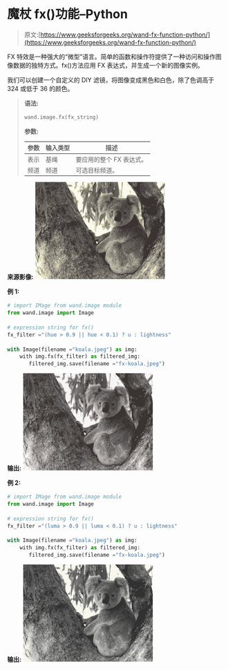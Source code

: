 # 魔杖 fx()功能–Python

> 原文:[https://www.geeksforgeeks.org/wand-fx-function-python/](https://www.geeksforgeeks.org/wand-fx-function-python/)

FX 特效是一种强大的“微型”语言。简单的函数和操作符提供了一种访问和操作图像数据的独特方式。fx()方法应用 FX 表达式，并生成一个新的图像实例。

我们可以创建一个自定义的 DIY 滤镜，将图像变成黑色和白色，除了色调高于 324 或低于 36 的颜色。

> **语法:**
> 
> ```py
> wand.image.fx(fx_string)
> 
> ```
> 
> **参数:**
> 
> | 参数 | 输入类型 | 描述 |
> | --- | --- | --- |
> | 表示 | 基绳 | 要应用的整个 FX 表达式。 |
> | 频道 | 频道 | 可选目标频道。 |

**来源影像:**
![](img/a1d5dabac07efe8de363e0c440a198d8.png)

**例 1:**

```py
# import IMage from wand.image module
from wand.image import Image

# expression string for fx()
fx_filter ="(hue > 0.9 || hue < 0.1) ? u : lightness"

with Image(filename ="koala.jpeg") as img:
    with img.fx(fx_filter) as filtered_img:
       filtered_img.save(filename ="fx-koala.jpeg")
```

**输出:**
![](img/96ac5d735d579dda7111bd3444466e9f.png)

**例 2:**

```py
# import IMage from wand.image module
from wand.image import Image

# expression string for fx()
fx_filter ="(luma > 0.9 || luma < 0.1) ? u : lightness"

with Image(filename ="koala.jpeg") as img:
    with img.fx(fx_filter) as filtered_img:
       filtered_img.save(filename ="fx-koala.jpeg")
```

**输出:**
![](img/6042b0d95252dc96a4f9293747325dd5.png)